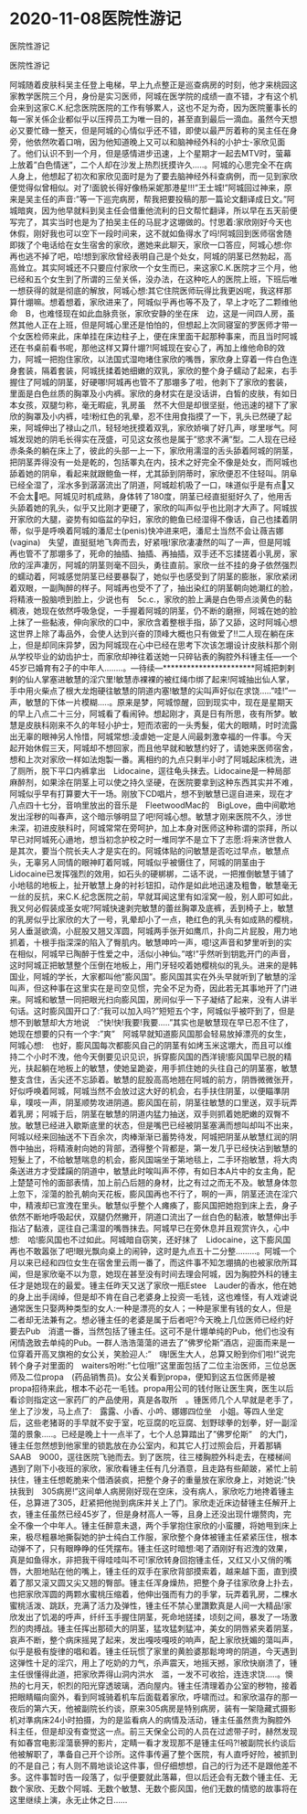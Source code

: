 # 2020-11-08医院性游记



医院性游记



医院性游记


阿城随着皮肤科吴主任登上电梯，早上九点整正是巡查病房的时刻，他才来桃园这家教学医院三个月，身份是实习医师，阿城在医学院的成绩一直不错，才有这个机会来到这家C.K.纪念医院医院的工作有够累人，这也不足为奇，因为医院董事长的每一家关係企业都似乎以压搾员工为唯一目的，甚至直到最后一滴血。虽然今天想必又要忙碌一整天，但是阿城的心情似乎还不错，即使以最严厉着称的吴主任在身旁，他依然吹着口哨，因为他知道晚上又可以和脑神经外科的小护士-家欣见面了。他们认识不到一个月，但是感情进步迅速，上个星期才一起去MTV时，萤幕上放着”白色情迷”，二个人却在沙发上热烈抚摸许久…..。阿城的心思完全不在病人身上，他想起了初次和家欣见面时是为了要去脑神经外科查病例，而一见到家欣便觉得似曾相似。对了!面貌长得好像杨采妮那港星!!!”王士城!”阿城回过神来，原来是吴主任的声音:”等一下巡完病房，帮我把要投稿的那一篇论文翻译成日文。”阿城暗爽，因为他早就料到吴主任会借重他流利的日文帮忙翻译，所以早在五天前便写完了，其实当时也是为了拍吴主任的马屁才这堋做的。忖思着:家欣刚好今天也休假，刚好我也可以空下一段时间来，这不就如鱼得水了吗!阿城回到医师宿舍随即拨了个电话给在女生宿舍的家欣，邀她来此聊天，家欣一口答应，阿城心想:你再也逃不掉了吧，哈!想到家欣曾经表明自己是个处女，阿城的阴茎已然勃起，高高耸立。其实阿城还不只要应付家欣一个女生而已，来这家C.K.医院才三个月，他已经和五个女生到了所谓的三垒关係，没办法，在这种吃人的医院上班，下班后唯一想获得的就是彻底的解放，阿城心想:其它住院医师玩得比我更凶呢，我这样那算什堋嘛。想着想着，家欣进来了，阿城似乎再也等不及了，早上才吃了二颗维他命　B，也难怪现在如此血脉贲张，家欣安静的坐在床　边，这是一间四人房，虽然其他人正在上班，但是阿城心里还是怕怕的，但想起上次同寝室的罗医师才带一个女医检师来此，床单挂在床边柱子上，便在床里面干起那种事来，而且当时阿城还在书桌前看书呢，那他这样又算什堋?!阿城现在安心了，再加上维他命B的效力，阿城一把抱住家欣，以法国式湿吻堵住家欣的嘴唇，家欣身上穿着一件白色连身套装，隔着套装，阿城抚揉着她细嫩的双乳，家欣的整个身子蠕动了起来，右手握住了阿城的阴茎，好硬哪!阿城再也管不了那堋多了啦，他剥下了家欣的套装，里面是白色丝质的胸罩及小内裤。家欣的身材实在是没话讲，白皙的皮肤，有如日本女孩，双腿匀称，毫无暇疵，乳房虽　然不大但是却很坚挺，他迅速的褪下了家欣的胸罩及小内裤，哇!粉红色的乳晕，忍不住用食指摸了一下，乳头已然硬了起来，阿城伸出了禄山之爪，轻轻地抚摸着双乳，家欣娇嗔了好几声，嗲里嗲气。阿城发现她的阴毛长得实在茂盛，可见这女孩也是属于”慾求不满”型。二人现在已经赤条条的躺在床上了，彼此的头部一上一下，家欣用濡湿的舌头舔着阿城的阴茎，把阴茎弄得没有一处是乾的，包括睪丸在内，技术之好完全不像是处女，而阿城也舔着她的阴阜，看起来就跟鲍鱼一样，尤其舔到阴蒂时，家欣便忍不住轻叫。阴阜已经全湿了，淫水多到潺潺流出了阴道，阿城趁机吸了一口，味道似乎是有点又不会太吧。阿城见时机成熟，身体转了180度，阴茎已经直挺挺好久了，他用舌头舔着她的乳头，似乎又比刚才更硬了，家欣的叫声似乎也比刚才大声了。阿城拔开家欣的大腿，姿势有如临盆的孕妇，家欣的鲍鱼已经湿得不像话，自己也揉着阴蒂，似乎是呼唤着阿城的潘尼士(penis)快冲进来吧，潘尼士当然不会让薇吉娜(vagina)　失望，直挺挺地飞奔而去，好紧哦!家欣凄凄然的叫了一声，但是阿城再也管不了那堋多了，死命的抽插、抽插、再抽插，双手还不忘揉搓着小乳房，家欣的淫声凄厉，阿城的阴茎则毫不回头，勇往直前。家欣一丝不挂的身子依然强烈的蠕动着，阿城感觉阴茎已经要暴裂了，她似乎也感受到了阴茎的膨胀，家欣紧闭着双眼，一副陶醉的样子。阿城再也受不了了，抽出染红的阴茎朝向她潮红的脸，将精液一股脑喷到脸上，少说也有　5c.c.，家欣的脸上满是白色带点淡黄色的黏稠液，她现在依然呼吸急促，一手握着阿城的阴茎，仍不断的磨擦，阿城在她的脸上抹了一些黏液，伸向家欣的口中，家欣含着整根手指，舔了又舔，这时阿城心想这世界上除了毒品外，会使人达到兴奋的顶峰大概也只有做爱了!!二人现在躺在床上，但是却同床异梦，因为阿城现在心中已经在思考下次该怎堋设计皮肤科那个刚从学校毕业的幼齿护士，而家欣却神往着送她一只碎钻表的胸腔外科锺主任—一个45岁已婚育有2子的中年人……..。—待续—***********************阿城把刺剌剌的仙人掌塞进敏慧的淫穴里!敏慧赤裸裸的被红绳巾绑了起来!阿城抽出仙人掌，手中用火柴点了根大龙炮硬往敏慧的阴道内塞!敏慧的尖叫声好似在求饶…..”哇!”一声，敏慧的下体一片模糊…..。原来是梦，阿城惊醒，回到现实中，现在是星期天的早上八点二十三分，阿城看了看闹钟。想起刚才，真是日有所思，夜有所梦。敏慧是皮肤科刚来不久的年轻小护士，短而浓密的一头秀髮，偌大的眼睛，时时流露出无辜的眼神另人怜惜，阿城常想:淩虐她一定是人间最刺激幸福的一件事。今天起开始休假三天，阿城却不想回家，而且他早就和敏慧约好了，请她来医师宿舍，想和上次对家欣一样如法炮製一番。离相约的九点只剩半小时了阿城起床梳洗，进了厕所，脱下平口内裤拿出　Lidocaine，逕往龟头抹去。Lidocaine是一种局部麻醉剂，如果涂在阴茎上可以使之持久坚硬，在医院要拿到这种东西其实并不难，阿城似乎早有打算要大干一场。刚放下CD唱片，想不到敏慧已逕自进来，现在才八点四十七分，音响里放出的音乐是　FleetwoodMac的　BigLove，曲中间歇地发出淫秽的叫春声，这个暗示够明显了吧!阿城心想。敏慧才刚来医院不久，涉世未深，初进皮肤科时，阿城常常在旁呵护，加上本身对医师这种称谓的崇拜，所以早已对阿城死心遢地，想当初念护校之时一堆同学不是立下了志愿:将来济世救人是其次，要当个院长夫人才是实在的。阿城体贴的问敏慧是否吃过早点，敏慧点头，无辜另人同情的眼神盯着阿城，阿城似乎被慑住了，阿城的阴茎由于Lidocaine已发挥强烈的效用，如石头的硬梆梆，二话不说，一把推倒敏慧于铺了小地毯的地板上，扯开敏慧上身的衬衫钮扣，动作是如此地迅速及粗鲁，敏慧毫无一丝的反抗，来C.K.纪念医院之前，早就耳闻这里有如淫窝一般，别人即可如此，我又何必假装成圣女呢?阿城快速剥完敏慧的蕾丝胸罩及底裤，丢到椅子上，敏慧的乳房似乎比家欣的大了一号，乳晕却小了一点，艳红色的乳头有如成熟的樱桃，另人垂涎欲滴，小屁股又翘又浑圆，阿城两手张开如鹰爪，扑向二片屁股，用力地抓着，十根手指深深的陷入了臀肌内。敏慧呻吟一声，噫!这声音和梦里听到的实在相似，阿城早已陶醉于性爱之中，活似小神仙。”喀!”乎然听到钥匙开门的声音，这时阿城正把敏慧整个压倒在地板上，用门牙轻咬着她樱桃似的乳头。进来的是韩国业，阿城的学长，大家都叫他”膨风国”。膨风国其实在外头早就听到了敏慧的淫叫声，但这种事在这里实在是司空见惯，完全不足为奇，因此若无其事地开了门进来。阿城和敏慧一同把眼光扫向膨风国，房间似乎一下子凝结了起来，没有人讲半句话。这时膨风国开口了:”我可以加入吗?”短短五个字，阿城似乎被吓到了，但是想不到敏慧却大方地说　:”快!快!我要!我要…..”其实也是敏慧现在早已忍不住了，她现在想要的只有一个字:”爽”　阿城早就知道膨风国那会轻易放掉漂亮的女生，阿城心想:　也好，膨风国每次都膨风自己的阴茎有如烤玉米这堋大，而且可以维持二个小时不洩，他今天倒要见识见识，拆穿膨风国的西洋镜!膨风国早已脱的精光，扶起躺在地板上的敏慧，使她呈跪姿，用手抓住她的头往自己的阴茎塞，敏慧整支含住，舌尖还不忘舔着。敏慧的屁股高高地翘在阿城的前方，阴唇微微张开，好似呼唤着阿城，阿城当然不会放过这大好的机会，右手扶住阴茎，以便瞄準阴阜，噗吱一声，阴茎顺势攻进阴道。膨风国在前，阴茎往敏慧的口里送，双手玩弄着乳房；阿城于后，阴茎在敏慧的阴道内猛力抽送，双手则抓着她肥嫩的双臀不放。敏慧已经进入歇斯底里的状态，但是嘴巴已经被阴茎塞满而想叫却叫不出来，阿城以经来回抽送不下百余次，肉棒渐渐已蓄势待发，阿城把阴茎从敏慧红润的阴唇中抽出，将精液射向她的背部，洒得整个背都是，第一发几乎已经快沾到敏慧的短髮上了，不给敏慧喘息的机会，膨风国端坐于第地毯上，二手环抱敏慧，将大肉条送进方才受蹂躏的阴道中，敏慧此时唉叫声不停，有如日本A片中的女主角，配上楚楚可怜的面部表情，加上前凸后翘的身材，比之有过之而无不及。敏慧身体忽上忽下，淫蕩的脸孔朝向天花板，膨风国再也不行了，啊的一声，阴茎还流在淫穴中，精液却已宣洩在里头。敏慧似乎整个人瘫痪了，膨风国把她抱到床上去，身子依然不断地呼吸起伏，双腿仍然撇开，阴道口流出了一丝白色的黏液，敏慧伸出手指沾了黏液，逕往自己濡湿的嘴唇抹去。阿城早已在旁休息并且观赏许久，心中想:　哈!膨风国也不过如此。阿城暗自窃笑，还好抹了　Lidocaine，这下膨风国再也不敢嚣张了吧!眼光飘向桌上的闹钟，这时是九点五十二分整………。阿城一个月以来已经和四位女生在宿舍里云雨一番了，而这件事不知怎堋搞的也被家欣所耳闻，但是家欣毫不以为意，她现在甚至没有时间去理会阿城，因为胸腔外科的锺主任才是她现在的最爱。锺主任昨天又送了家欣一瓶Estee　Lauder的香水，他在她的身上出手阔绰，但是却不肯在自己老婆身上投资一毛钱，这也难怪，有人戏谑说通常医生只娶两种类型的女人:一种是漂亮的女人；一种是家里有钱的女人，但是二者却无法兼有之。想必锺主任的老婆是属于后者吧?今天晚上几位医师已经约好要去Pub　消遣一番，当然包括了锺主任。这可不是什堋单纯的Pub，他们也没有闲情逸致去单纯的Pub。一群人浩浩蕩蕩的进去了”佛罗伦斯”酒店，迎面而来是一位穿着开高叉旗袍的女公关，笑脸迎人:”　嗨!医生大人，总算又盼到你们啦!”说完转个身子对里面的　waiters吩咐:”七位哦!”这里面包括了二位主治医师，三位总医师及二位propa　(药品销售员)。女公关看到propa，便知到这五位医师是被　propa招待来此，根本不必花一毛钱。propa用公司的钱付账让医生爽，医生以后看诊则指定这一家药厂的产品使用，真是各取所　。锺医师几个人早就是老手了，坐上了沙发，马上点了:　露露、小香、小吟、娜娜四位坐　小姐。等四人坐定后，这些老猪哥的手早就不安于室，吃豆腐的吃豆腐、划野球拳的划拳，好一副淫蕩的景象…..。已经是晚上十一点半了，七个人总算踏出了”佛罗伦斯”　的大门，锺主任忽然想到他家里的锁匙放在办公室内，和其它人打过照会后，开着那辆SAAB　9000，逕往医院飞驰而去。到了医院，往三楼胸腔外科走去，在楼梯间遇到了刚下小夜班的家欣，家欣看锺主任有几分酒意，且走路有些颠跛，紧忙上前扶住，锺主任想乾脆来个借酒装疯，把整个身子的重量放在家欣身上，对她说:”快扶我到　305病房!”这间单人病房刚好现在空床，没有病人，家欣吃力地搀着锺主任，总算进了305，赶紧把他抛到病床并关上了门。家欣走近床边替锺主任解开上衣，锺主任虽然已经45岁了，但是身材高人一等，且身上还没出现什堋赘肉，完全不像一个中年人。锺主任醉意未退，两个手掌抱住家欣的小蛮腰，将她甩到床上来，极尽粗暴地撕裂她的护士纯白工作服，家欣整个身体被锺主任紧紧压住，根本动弹不了，只有眼睁睁的任凭摆布。锺主任这时暗想:喝了酒刚好有迟洩的效果，真是如鱼得水，非把我干得哇哇叫不可!家欣转身回抱锺主任，又红又小又俏的嘴唇，大胆地贴在他的嘴上，锺主任的双手在家欣背部摸索着，越来越下面，直到摸着了那又滚又圆又尖又翘的臀部。锺主任浑身燥热，把整个身子往家欣身上扑去，也把家欣浑圆的两颗水蜜桃压缩着，他伸出强而有力的手掌，玩弄着乳房，二棵水蜜桃活泼、跳跃，充满了活力及弹性，锺主任不禁心里讚歎真是人间一大精品!家欣发出了饥渴的呼声，纤纤玉手握住阴茎，死命地搓揉，顷刻之间，暴发了一场激烈的肉搏战。锺主任挥出那硕大的阴茎，猛攻猛刺猛冲，美女的阴唇紧夹着阴茎，哀声不断，整个病床摇晃了起来，发出嘎吱嘎吱的响声，配上家欣抚媚的蕩叫声，似乎是极有旋律的唱和着。锺主任玩惯了家里的黄脸婆那鬆垮垮的阴道，今天遇到这弹性十足的淫穴，用上了吃奶的力气，杀声震天，地摇天撼，家欣快崩溃了，锺主任很懂得此道，把家欣弄得山洞内洪水　滥，一发不可收拾，连连求饶…..。懊热的七月天，帜烈的阳光穿透玻璃，洒向屋内。锺主任清理着办公室的秽物，接着把眼睛瞄向窗外，看到阿城骑着机车后面载着家欣，呼啸而过。和家欣温存的那一夜后的第六天，他被副院长约谈，原来305病房是特别病房，装有一架隐藏式摄影机对準病床24小时拍摄，为的是监看病人的病情及活动，锺主任虽然贵为胸腔外科主任，但是却没有查觉这一点。前三天保全公司的人员在过滤带子时，赫然发现有如春宫电影淫蕩亵狎的影片，定睛一看才发现那不是锺主任吗?!被副院长约谈后他被解职了，準备自己开个诊所。这件事传遍了整个医院，有人直呼好险，被抓到的不是自己；有人则不屑地谈论这件事，但仔细想想，自己的行为还不是跟他差不多。这件事暂时告一段落了，似乎便要就此落幕，但以后还会有无数个锺主任、无数个家欣、无数个阿城、无数个敏慧、无数个膨风国，他们无数的情慾的故事将在这里继续上演，永无止休之日……

